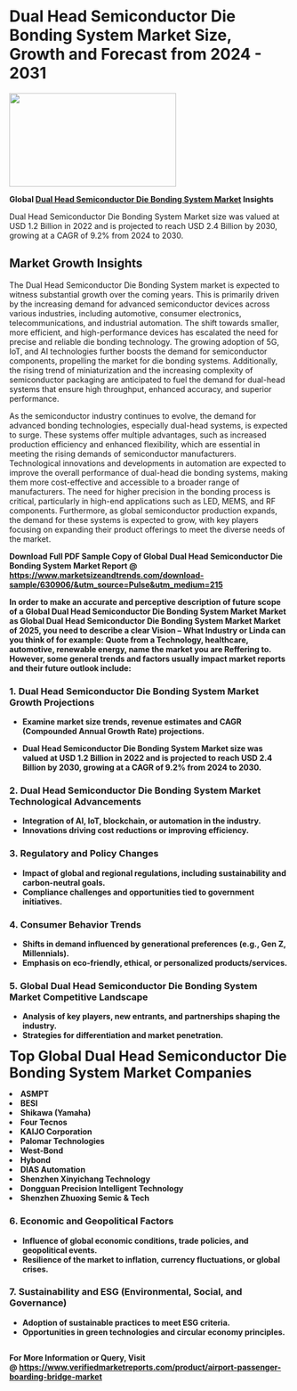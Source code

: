<H1>Dual Head Semiconductor Die Bonding System Market Size, Growth and Forecast from 2024 - 2031</H1><img class="aligncenter size-medium wp-image-584254" src="https://thirdeyenews.in/wp-content/uploads/2024/09/Global-Market-Research-300x168.jpeg" alt="" width="300" height="168" /><p><strong>Global&nbsp;<a href="https://www.marketsizeandtrends.com/download-sample/630906/&amp;utm_source=Pulse&amp;utm_medium=215">Dual Head Semiconductor Die Bonding System Market</a> Insights</strong></p><p>Dual Head Semiconductor Die Bonding System Market size was valued at USD 1.2 Billion in 2022 and is projected to reach USD 2.4 Billion by 2030, growing at a CAGR of 9.2% from 2024 to 2030.</p><p><h2>Market Growth Insights</h2> <p>The Dual Head Semiconductor Die Bonding System market is expected to witness substantial growth over the coming years. This is primarily driven by the increasing demand for advanced semiconductor devices across various industries, including automotive, consumer electronics, telecommunications, and industrial automation. The shift towards smaller, more efficient, and high-performance devices has escalated the need for precise and reliable die bonding technology. The growing adoption of 5G, IoT, and AI technologies further boosts the demand for semiconductor components, propelling the market for die bonding systems. Additionally, the rising trend of miniaturization and the increasing complexity of semiconductor packaging are anticipated to fuel the demand for dual-head systems that ensure high throughput, enhanced accuracy, and superior performance.</p> <p><strong></strong></p> <p>As the semiconductor industry continues to evolve, the demand for advanced bonding technologies, especially dual-head systems, is expected to surge. These systems offer multiple advantages, such as increased production efficiency and enhanced flexibility, which are essential in meeting the rising demands of semiconductor manufacturers. Technological innovations and developments in automation are expected to improve the overall performance of dual-head die bonding systems, making them more cost-effective and accessible to a broader range of manufacturers. The need for higher precision in the bonding process is critical, particularly in high-end applications such as LED, MEMS, and RF components. Furthermore, as global semiconductor production expands, the demand for these systems is expected to grow, with key players focusing on expanding their product offerings to meet the diverse needs of the market.</p> <p><strong></p><p><span class=""><strong>Download Full PDF Sample Copy of Global Dual Head Semiconductor Die Bonding System Market Report</strong> @ <a href="https://www.marketsizeandtrends.com/download-sample/630906/&amp;utm_source=Pulse&amp;utm_medium=215" target="_blank">https://www.marketsizeandtrends.com/download-sample/630906/&amp;utm_source=Pulse&amp;utm_medium=215</a></span></p><p>In order to make an accurate and perceptive description of future scope of a Global&nbsp;Dual Head Semiconductor Die Bonding System Market Market as Global&nbsp;Dual Head Semiconductor Die Bonding System Market Market of 2025, you need to describe a clear Vision &ndash; What Industry or Linda can you think of for example: Quote from a Technology, healthcare, automotive, renewable energy, name the market you are Reffering to. However, some general trends and factors usually impact market reports and their future outlook include:</p><h3>1.&nbsp;<strong>Dual Head Semiconductor Die Bonding System Market Growth Projections</strong></h3><ul><li>Examine market size trends, revenue estimates and CAGR (Compounded Annual Growth Rate) projections.</li><li><p>Dual Head Semiconductor Die Bonding System Market size was valued at USD 1.2 Billion in 2022 and is projected to reach USD 2.4 Billion by 2030, growing at a CAGR of 9.2% from 2024 to 2030.</p></li></ul><h3>2.&nbsp;<strong>Dual Head Semiconductor Die Bonding System Market Technological Advancements</strong></h3><ul><li>Integration of AI, IoT, blockchain, or automation in the industry.</li><li>Innovations driving cost reductions or improving efficiency.</li></ul><h3>3.&nbsp;<strong>Regulatory and Policy Changes</strong></h3><ul><li>Impact of global and regional regulations, including sustainability and carbon-neutral goals.</li><li>Compliance challenges and opportunities tied to government initiatives.</li></ul><h3>4.&nbsp;<strong>Consumer Behavior Trends</strong></h3><ul><li>Shifts in demand influenced by generational preferences (e.g., Gen Z, Millennials).</li><li>Emphasis on eco-friendly, ethical, or personalized products/services.</li></ul><h3>5.&nbsp;<strong>Global Dual Head Semiconductor Die Bonding System Market Competitive Landscape</strong></h3><ul><li>Analysis of key players, new entrants, and partnerships shaping the industry.</li><li>Strategies for differentiation and market penetration.</li></ul><p data-pm-slice="1 1 []"><span style="color: inherit; font-family: inherit; font-size: 25px;">Top Global Dual Head Semiconductor Die Bonding System Market Companies</span></p><div class="" data-test-id=""><p><li>ASMPT</li><li> BESI</li><li> Shikawa (Yamaha)</li><li> Four Tecnos</li><li> KAIJO Corporation</li><li> Palomar Technologies</li><li> West-Bond</li><li> Hybond</li><li> DIAS Automation</li><li> Shenzhen Xinyichang Technology</li><li> Dongguan Precision Intelligent Technology</li><li> Shenzhen Zhuoxing Semic & Tech</li></p></div><h3>6.&nbsp;<strong>Economic and Geopolitical Factors</strong></h3><ul><li>Influence of global economic conditions, trade policies, and geopolitical events.</li><li>Resilience of the market to inflation, currency fluctuations, or global crises.</li></ul><h3>7.&nbsp;<strong>Sustainability and ESG (Environmental, Social, and Governance)</strong></h3><ul><li>Adoption of sustainable practices to meet ESG criteria.</li><li>Opportunities in green technologies and circular economy principles.</li></ul><h2><strong style="font-size: 14px;">For More Information or Query, Visit @&nbsp;</strong><a style="background-color: #ffffff; font-size: 14px;" href="https://www.marketsizeandtrends.com/report/dual-head-semiconductor-die-bonding-system-market/" target="_blank">https://www.verifiedmarketreports.com/product/airport-passenger-boarding-bridge-market</a></h2>
